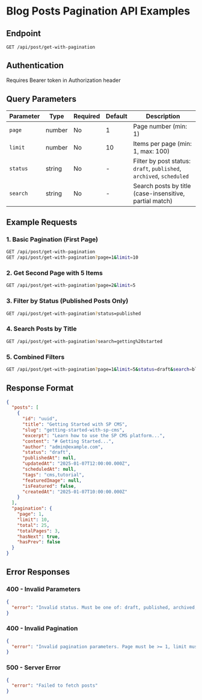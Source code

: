 # Blog Posts Pagination API Examples

## Endpoint

`GET /api/post/get-with-pagination`

## Authentication

Requires Bearer token in Authorization header

## Query Parameters

| Parameter | Type   | Required | Default | Description                                                          |
| --------- | ------ | -------- | ------- | -------------------------------------------------------------------- |
| `page`    | number | No       | 1       | Page number (min: 1)                                                 |
| `limit`   | number | No       | 10      | Items per page (min: 1, max: 100)                                    |
| `status`  | string | No       | -       | Filter by post status: `draft`, `published`, `archived`, `scheduled` |
| `search`  | string | No       | -       | Search posts by title (case-insensitive, partial match)              |

## Example Requests

### 1. Basic Pagination (First Page)

```bash
GET /api/post/get-with-pagination
GET /api/post/get-with-pagination?page=1&limit=10
```

### 2. Get Second Page with 5 Items

```bash
GET /api/post/get-with-pagination?page=2&limit=5
```

### 3. Filter by Status (Published Posts Only)

```bash
GET /api/post/get-with-pagination?status=published
```

### 4. Search Posts by Title

```bash
GET /api/post/get-with-pagination?search=getting%20started
```

### 5. Combined Filters

```bash
GET /api/post/get-with-pagination?page=1&limit=5&status=draft&search=blog
```

## Response Format

```json
{
  "posts": [
    {
      "id": "uuid",
      "title": "Getting Started with SP CMS",
      "slug": "getting-started-with-sp-cms",
      "excerpt": "Learn how to use the SP CMS platform...",
      "content": "# Getting Started...",
      "author": "admin@example.com",
      "status": "draft",
      "publishedAt": null,
      "updatedAt": "2025-01-07T12:00:00.000Z",
      "scheduledAt": null,
      "tags": "cms,tutorial",
      "featuredImage": null,
      "isFeatured": false,
      "createdAt": "2025-01-07T10:00:00.000Z"
    }
  ],
  "pagination": {
    "page": 1,
    "limit": 10,
    "total": 25,
    "totalPages": 3,
    "hasNext": true,
    "hasPrev": false
  }
}
```

## Error Responses

### 400 - Invalid Parameters

```json
{
  "error": "Invalid status. Must be one of: draft, published, archived, scheduled"
}
```

### 400 - Invalid Pagination

```json
{
  "error": "Invalid pagination parameters. Page must be >= 1, limit must be 1-100"
}
```

### 500 - Server Error

```json
{
  "error": "Failed to fetch posts"
}
```
